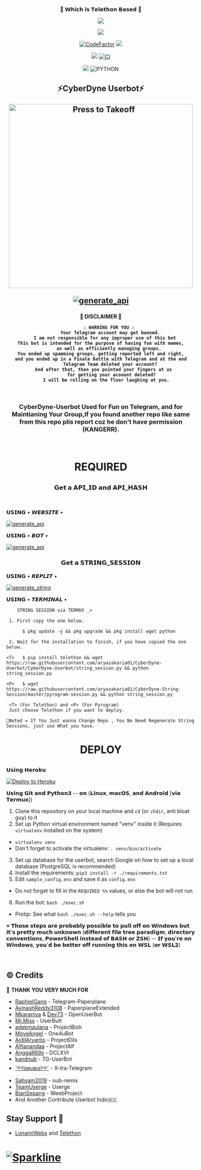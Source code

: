 <p align="center"> 🚀 𝗪𝗵𝗶𝗰𝗵 𝗶𝘀 𝗧𝗲𝗹𝗲𝘁𝗵𝗼𝗻 𝗕𝗮𝘀𝗲𝗱 🚀</p>
<p align="center">
  <a href="https://github.com/KENZO-404/Lynx-Userbot/fork"><img src="https://img.shields.io/github/forks/aryazakaria01/CyberDyne-Userbot?label=Fork&style=social"></a>
  </p>
<p align="center">
  <a href="https://github.com/aryazakaria01/CyberDyne-Userbot"><img src="https://img.shields.io/github/stars/aryazakaria01/CyberDyne-Userbot?style=social"></a>
  </p>

<p align="center">
<a href="https://www.codefactor.io/repository/github/aryazakaria01/cyberdyne-userbot"><img src="https://www.codefactor.io/repository/github/aryazakaria01/cyberdyne-userbot/badge" alt="CodeFactor" /></a>
<a href="https://www.codacy.com/gh/aryazakaria01/CyberDyne-Userbot/dashboard?utm_source=github.com&amp;utm_medium=referral&amp;utm_content=aryazakaria01/CyberDyne-Userbot&amp;utm_campaign=Badge_Grade"><img src="https://app.codacy.com/project/badge/Grade/a92b6d96ed1e4f2fa0a4d03e28894921"/></a>
</p>

<p align="center">
 <a href="https://img.shields.io/github/repo-size/aryazakaria01/CyberDyne-Userbot?&style=plastic&logo=github"
[![GitHub issues](https://img.shields.io/github/issues/aryazakaria01/CyberDyne-Userbot?&style=plastic&logo=github)](https://github.com/aryazakaria01/CyberDyne-Userbot/issues)
[![GitHub commit activity](https://img.shields.io/github/commit-activity/m/aryazakaria01/CyberDyne-Userbot?&style=plastic&logo=github)](https://github.com/aryazakaria01/CyberDyne-Userbot/graphs/commit-activity)
[![GitHub contributors](https://img.shields.io/github/contributors/aryazakaria01/CyberDyne-Userbot?&style=plastic&logo=github)](https://GitHub.com/aryazakaria01/CyberDyne-Userbot/graphs/contributors/)
[![PR Open](https://img.shields.io/github/issues-pr/aryazakaria01/CyberDyne-Userbot?&style=plastic&logo=github)](https://github.com/aryazakaria01/CyberDyne-Userbot/pulls)
[![PR Closed](https://img.shields.io/github/issues-pr-closed/aryazakaria01/CyberDyne-Userbot?&style=plastic&logo=github)](https://github.com/aryazakaria01/CyberDyne-Userbot/pulls?q=is:closed)
</p>

<p align="center">
<a href="https://github.com/aryazakaria01/CyberDyne-Userbot/commits/CyberDyne-Userbot"><img src="https://img.shields.io/github/last-commit/aryazakaria01/CyberDyne-Userbot?color=ff69b4&logo=github&logoColor=ff69b4&style=for-the-badge" /></a>
<a href="https://github.com/aryazakaria01/CyberDyne-Userbot/actions/workflows/main.yml"><img src="https://img.shields.io/github/workflow/status/aryazakaria01/CyberDyne-Userbot/pylint/CyberDyne-Userbot?style=for-the-badge&logo=github-actions&logoColor=aqua" alt="CI" /></a>
</p>
<p align="center">
<a href="https://pypi.org/project/Telethon/"><img src="https://img.shields.io/pypi/v/telethon?color=important&label=telethon&logo=python&logoColor=brightgreen&style=for-the-badge" /></a>
<img alt="PYTHON" src="https://img.shields.io/badge/PYTHON-v3.9.5-white?style=for-the-badge&logo=appveyor"/>
</p>

<h2 align="center">
⚡CyberDyne Userbot⚡
</p>

<p align="center">
<a href = "https://heroku.com/deploy?template=https://github.com/mrismanaziz/Man-Userbot/tree/Man-Userbot"><img src="https://telegra.ph/file/7e2f02c9ed20a81481dc4.jpg" alt="Press to Takeoff" width="490px"></a>
</p>
<p align="center">
<a href="https://github.com/aryazakaria01/CyberDyne-Userbot/blob/CyberDyne-Userbot/LICENSE"><img src="https://img.shields.io/badge/LICENSE_UNDER-Raphielscape_Public_License_v1.d-yellow?style=for-the-badge&logo=github&logoColor=yellow" alt="generate_api"></a>
</p>

<h4 align="center"> 🚫 DISCLAIMER 🚫 </p>

```
      ⚠️ WARNING FOR YOU ⚠️
       Your Telegram account may get banned.
   I am not responsible for any improper use of this bot
This bot is intended for the purpose of having fun with memes,
      as well as efficiently managing groups.
You ended up spamming groups, getting reported left and right,
and you ended up in a Finale Battle with Telegram and at the end
       Telegram Team deleted your account?
  And after that, then you pointed your fingers at us
        for getting your acoount deleted?
    I will be rolling on the floor laughing at you.
```

<br>

<h3 align="center">CyberDyne-Userbot Used for Fun on Telegram, and for Maintianing Your Group,If you found another repo like same from this repo plis report coz he don't have permission (KANGERR).</h3>
<p align="center">&nbsp;</p>

<h1 align="center"> REQUIRED </p>

### <p align="center"> 𝗚𝗲𝘁 𝗮 𝗔𝗣𝗜_𝗜𝗗 𝗮𝗻𝗱 𝗔𝗣𝗜_𝗛𝗔𝗦𝗛 </p>
<br>

<p align="left"> 𝗨𝗦𝗜𝗡𝗚 • 𝙒𝙀𝘽𝙎𝙄𝙏𝙀 • </p>

<p align="left">
<a href="https://my.telegram.org"><img src="https://img.shields.io/badge/generate_api_id-via_web-red?style=for-the-badge&logo=repl.it" alt="generate_api" /></a>
</p>

<p align="left"> 𝗨𝗦𝗜𝗡𝗚 • 𝘽𝙊𝙏 • </p>

<p align="left">
<a href="https://t.me/MyTelegramDotOrg"><img src="https://img.shields.io/badge/generate_api_id-via_bot-green?style=for-the-badge&logo=repl.it" alt="generate_api" /></a>
</p>


### <p align="center"> 𝗚𝗲𝘁 𝗮 𝗦𝗧𝗥𝗜𝗡𝗚_𝗦𝗘𝗦𝗦𝗜𝗢𝗡 </p>


<p align="left"> 𝗨𝗦𝗜𝗡𝗚 • 𝙍𝙀𝙋𝙇𝙄𝙏 • </p>

<p align="left">
<a href="https://replit.com/@KENZO404/Lynx-String-Session#main.py"><img src="https://img.shields.io/badge/generate_string_session-via_replit-purple?style=for-the-badge&logo=repl.it" alt="generate_string" /></a>
</p>

<p align="left"> 𝗨𝗦𝗜𝗡𝗚 • 𝙏𝙀𝙍𝙈𝙄𝙉𝘼𝙇 • </p>

```
    STRING SESSION via TERMUX _>

 1. First copy the one below.

      $ pkg update -y && pkg upgrade && pkg install wget python

 2. Wait for the installation to finish, if you have copied the one below.

<T>   $ pip install telethon && wget https://raw.githubusercontent.com/aryazakaria01/CyberDyne-Userbot/CyberDyne-Userbot/string_session.py && python string_session.py

<P>   $ wget https://raw.githubusercontent.com/aryazakaria01/CyberDyne-String-Session/master/pyrogram-session.py && python string_session.py

 <T> (For Telethon) and <P> (For Pyrogram)
 Just choose Telethon if you want to deploy.

📌Noted = If You Just wanna Change Repo , You No Need Regenerate String Sessions, just use What you have.

```

### <h1 align="center"> DEPLOY </p>

<p align="left"> 𝗨𝘀𝗶𝗻𝗴 𝗛𝗲𝗿𝗼𝗸𝘂 </p> <p align="left"><a href="https://heroku.com/deploy?template=https://github.com/aryazakaria01/CyberDyne-Userbot"><img src="https://www.herokucdn.com/deploy/button.png" alt="Deploy to Heroku"/></a></p>

 𝗨𝘀𝗶𝗻𝗴 𝗚𝗶𝘁 𝗮𝗻𝗱 𝗣𝘆𝘁𝗵𝗼𝗻𝟯 -- 𝗼𝗻 (𝗟𝗶𝗻𝘂𝘅, 𝗺𝗮𝗰𝗢𝗦, 𝗮𝗻𝗱 𝗔𝗻𝗱𝗿𝗼𝗶𝗱 [𝘃𝗶𝗮 𝗧𝗲𝗿𝗺𝘂𝘅])
1. Clone this repository on your local machine and `cd` (or `chdir`, anti bloat guy) to it
2. Set up Python virtual environment named "venv" inside it (Requires `virtualenv` installed on the system)
  - `virtualenv venv`
  - Don't forget to activate the virtualenv: `. venv/bin/activate`
3. Set up database for the userbot, search Google on how to set up a local database (PostgreSQL is recommended)
4. Install the requirements: `pip3 install -r ./requirements.txt`
5. Edit `sample_config.env` and save it as `config.env`
  - Do not forget to fill in the `REQUIRED %%` values, or else the bot will not run
6. Run the bot: `bash ./exec.sh`
  - Protip: See what `bash ./exec.sh --help` tells you

 ※ 𝗧𝗵𝗼𝘀𝗲 𝘀𝘁𝗲𝗽𝘀 𝗮𝗿𝗲 𝗽𝗿𝗼𝗯𝗮𝗯𝗹𝘆 𝗽𝗼𝘀𝘀𝗶𝗯𝗹𝗲 𝘁𝗼 𝗽𝘂𝗹𝗹 𝗼𝗳𝗳 𝗼𝗻 𝗪𝗶𝗻𝗱𝗼𝘄𝘀 𝗯𝘂𝘁 𝗶𝘁'𝘀 𝗽𝗿𝗲𝘁𝘁𝘆 𝗺𝘂𝗰𝗵 𝘂𝗻𝗸𝗻𝗼𝘄𝗻 (𝗱𝗶𝗳𝗳𝗲𝗿𝗲𝗻𝘁 𝗳𝗶𝗹𝗲 𝘁𝗿𝗲𝗲 𝗽𝗮𝗿𝗮𝗱𝗶𝗴𝗺, 𝗱𝗶𝗿𝗲𝗰𝘁𝗼𝗿𝘆 𝗰𝗼𝗻𝘃𝗲𝗻𝘁𝗶𝗼𝗻𝘀, 𝗣𝗼𝘄𝗲𝗿𝗦𝗵𝗲𝗹𝗹 𝗶𝗻𝘀𝘁𝗲𝗮𝗱 𝗼𝗳 𝗕𝗔𝗦𝗛 𝗼𝗿 𝗭𝗦𝗛) -- 𝗜𝗳 𝘆𝗼𝘂'𝗿𝗲 𝗼𝗻 𝗪𝗶𝗻𝗱𝗼𝘄𝘀, 𝘆𝗼𝘂'𝗱 𝗯𝗲 𝗯𝗲𝘁𝘁𝗲𝗿 𝗼𝗳𝗳 𝗿𝘂𝗻𝗻𝗶𝗻𝗴 𝘁𝗵𝗶𝘀 𝗼𝗻 𝗪𝗦𝗟 (𝗼𝗿 𝗪𝗦𝗟𝟮)


<br>
</p>


## © Credits 

 🙏 **THANK YOU VERY MUCH FOR**

*   [RaphielGang](https://github.com/RaphielGang) - Telegram-Paperplane
*   [AvinashReddy3108](https://github.com/AvinashReddy3108) - PaperplaneExtended
*   [Mkaraniya](https://github.com/mkaraniya) & [Dev73](https://github.com/Devp73) - OpenUserBot
*   [Mr.Miss](https://github.com/keselekpermen69) - UserButt
*   [adekmaulana](https://github.com/adekmaulana) - ProjectBish
*   [MoveAngel](https://github.com/MoveAngel) - One4uBot
*   [AidilAryanto](https://github.com/aidilaryanto) - ProjectDils 
*   [Alfianandaa](https://github.com/alfianandaa/ProjectAlf) - ProjectAlf
*   [AnggaR69s](https://github.com/GengKapak/DCLXVI) - DCLXVI
*   [kandnub](https://github.com/kandnub) - TG-UserBot
*   [༺αиυвιѕ༻](https://github.com/Dark-Princ3) - X-tra-Telegram
*   [Sahyam2019](https://github.com/sahyam2019/oub-remix) - oub-remix
*   [TeamUserge](https://github.com/UsergeTeam/Userge) - Userge
*   [BianSepang](https://github.com/BianSepang/WeebProject) - WeebProject
*   And Another Contribute Userbot Indo🇲🇨


## Stay Support 🚀
* [LonamiWebs](https://github.com/LonamiWebs/) and [Telethon](https://github.com/LonamiWebs/Telethon)
# [![Sparkline](https://stars.medv.io/Lonamiwebs/telethon.svg)](https://stars.medv.io/Lonamiwebs/telethon)
